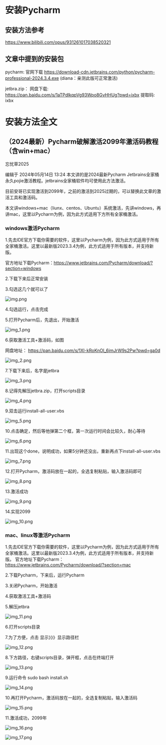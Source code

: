 # 安装Pycharm
## 安装方法参考
https://www.bilibili.com/opus/931261017038520321

## 文章中提到的安装包
pycharm: 官网下载 https://download-cdn.jetbrains.com/python/pycharm-professional-2024.3.4.exe (diana：亲测此版可正常激活)

jetbra.zip： 网盘下载: https://pan.baidu.com/s/1aTPdlkqpVg93Wpo8GvHHUg?pwd=ixbx 提取码: ixbx

# 安装方法全文
## （2024最新）Pycharm破解激活2099年激活码教程（含win+mac）
忘忧草2025

编辑于 2024年05月14日 13:24
本文讲的是2024最新Pycharm Jetbrains全家桶永久pojie激活教程。jetbrains全家桶软件均可使用此方法激活。

目前安哥已实现激活到2099年，之前的激活到2025过期的，可以替换此文章的激活工具和激活码。

本文讲windows+mac（liunx、centos、Ubuntu）系统激活，先讲windows，再讲mac，这里以Pycharm为例，因为此方式适用下方所有全家桶激活。

### windows激活Pycharm

1.先去IDE官方下载你需要的软件，这里以Pycharm为例，因为此方式适用于所有全家桶激活。这里以最新版2023.3.4为例，此方式适用于所有版本，并支持新版。

官方地址下载Pycharm：https://www.jetbrains.com/Pycharm/download/?section=windows

2.下载下来后正常安装

3.勾选这几个就可以了

![img.png](img.png)

4.勾选运行，点击完成

5.打开Pycharm后，先退出，开始激活

![img_1.png](img_1.png)

6.获取激活工具+激活码，如图

网盘地址： https://pan.baidu.com/s/1XI-kRoKnOI_6imJrW9s2Pw?pwd=ga0d

![img_2.png](img_2.png)

7.下载下来后，名字是jetbra

![img_3.png](img_3.png)

8.记得先解压jetbra.zip，打开scripts目录 

![img_4.png](img_4.png)

9.双击运行install-all-user.vbs

![img_5.png](img_5.png)

10.点击确定，然后等他弹第二个框，第一次运行时间会比较久，耐心等待

![img_6.png](img_6.png)

11.出现这个done，说明成功，如果5分钟还没出，重新再点下install-all-user.vbs

![img_7.png](img_7.png)

12.打开Pycharm，激活码放在一起的，全选复制粘贴，输入激活码即可

![img_8.png](img_8.png)

13.激活成功

![img_9.png](img_9.png)

14.实现2099

![img_10.png](img_10.png)


### mac、linux等激活Pycharm

1.先去IDE官方下载你需要的软件，这里以Pycharm为例，因为此方式适用于所有全家桶激活。这里以最新版2023.3.4为例，此方式适用于所有版本，并支持新版。
官方地址下载Pycharm：https://www.jetbrains.com/Pycharm/download/?section=mac

2.下载Pycharm，下来后，运行Pycharm

3.关闭Pycharm，开始激活

4.获取激活工具+激活码

5.解压jetbra

![img_11.png](img_11.png)

6.打开scripts目录

7.为了方便，点击 显示》》》显示路径栏

![img_12.png](img_12.png)

8.下方路径，右键scripts目录，弹开框，点击在终端打开

![img_13.png](img_13.png)

9.运行命令 sudo bash install.sh

![img_14.png](img_14.png)

10.再打开Pycharm，激活码放在一起的，全选复制粘贴，输入激活码

![img_15.png](img_15.png)

11.激活成功，2099年

![img_16.png](img_16.png)

![img_17.png](img_17.png)






